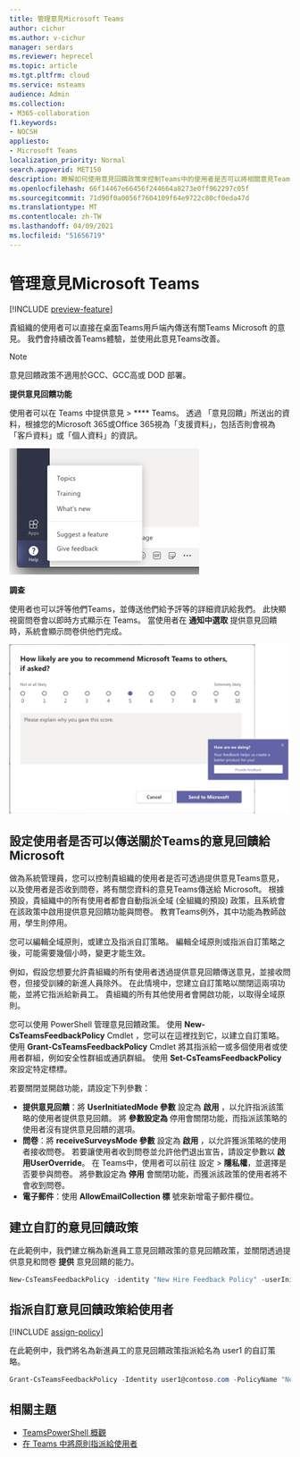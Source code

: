 ```yaml
---
title: 管理意見Microsoft Teams
author: cichur
ms.author: v-cichur
manager: serdars
ms.reviewer: heprecel
ms.topic: article
ms.tgt.pltfrm: cloud
ms.service: msteams
audience: Admin
ms.collection:
- M365-collaboration
f1.keywords:
- NOCSH
appliesto:
- Microsoft Teams
localization_priority: Normal
search.appverid: MET150
description: 瞭解如何使用意見回饋政策來控制Teams中的使用者是否可以將相關意見Teams Microsoft。
ms.openlocfilehash: 66f14467e66456f244664a8273e0ff962297c05f
ms.sourcegitcommit: 71d90f0a0056f7604109f64e9722c80cf0eda47d
ms.translationtype: MT
ms.contentlocale: zh-TW
ms.lasthandoff: 04/09/2021
ms.locfileid: "51656719"
---
```

# <a name="manage-feedback-policies-in-microsoft-teams"></a>管理意見Microsoft Teams

[!INCLUDE [preview-feature](includes/preview-feature.md)]

貴組織的使用者可以直接在桌面Teams用戶端內傳送有關Teams Microsoft 的意見。 我們會持續改善Teams體驗，並使用此意見Teams改善。

> [!NOTE]
> 意見回饋政策不適用於GCC、GCC高或 DOD 部署。

**提供意見回饋功能**

使用者可以在 Teams 中提供意見  >  **** Teams。 透過 「意見回饋」所送出的資料，根據您的Microsoft 365或Office 365視為「支援資料」，包括否則會視為「客戶資料」或「個人資料」的資訊。

![其中提供意見回饋選項的螢幕擷取畫面Teams](media/manage-feedback-policies-in-teams-give-feedback.png)

**調查**

使用者也可以評等他們Teams，並傳送他們給予評等的詳細資訊給我們。 此快顯視窗問卷會以即時方式顯示在 Teams。 當使用者在 **通知中選取** 提供意見回饋時，系統會顯示問卷供他們完成。

![問卷通知和表單Teams](media/manage-feedback-policies-in-teams-survey.png)

## <a name="set-whether-users-can-send-feedback-about-teams-to-microsoft"></a>設定使用者是否可以傳送關於Teams的意見回饋給 Microsoft

做為系統管理員，您可以控制貴組織的使用者是否可透過提供意見Teams意見，以及使用者是否收到問卷，將有關您資料的意見Teams傳送給 Microsoft。 根據預設，貴組織中的所有使用者都會自動指派全域 (全組織的預設) 政策，且系統會在該政策中啟用提供意見回饋功能與問卷。 教育Teams例外，其中功能為教師啟用，學生則停用。

您可以編輯全域原則，或建立及指派自訂策略。 編輯全域原則或指派自訂策略之後，可能需要幾個小時，變更才能生效。

例如，假設您想要允許貴組織的所有使用者透過提供意見回饋傳送意見，並接收問卷，但接受訓練的新進人員除外。 在此情境中，您建立自訂策略以關閉這兩項功能，並將它指派給新員工。 貴組織的所有其他使用者會開啟功能，以取得全域原則。  

您可以使用 PowerShell 管理意見回饋政策。 使用 **New-CsTeamsFeedbackPolicy** Cmdlet *[](https://docs.microsoft.com/office365/enterprise/powershell/manage-skype-for-business-online-with-office-365-powershell)*，您可以在這裡找到它，以建立自訂策略。 使用 **Grant-CsTeamsFeedbackPolicy** Cmdlet 將其指派給一或多個使用者或使用者群組，例如安全性群組或通訊群組。 使用 **Set-CsTeamsFeedbackPolicy** 來設定特定標標。

若要關閉並開啟功能，請設定下列參數：

 - **提供意見回饋**：將 **UserInitiatedMode 參數** 設定為 **啟用** ，以允許指派該策略的使用者提供意見回饋。 將 **參數設定為** 停用會關閉功能，而指派該策略的使用者沒有提供意見回饋的選項。
 - **問卷**：將 **receiveSurveysMode 參數** 設定為 **啟用** ，以允許獲派策略的使用者接收問卷。 若要讓使用者收到問卷並允許他們退出宣告，請設定參數以 **啟用UserOverride**。 在 Teams中，使用者可以前往 設定  >  **隱私權**，並選擇是否要參與問卷。 將參數設定為 **停用** 會關閉功能，而獲派該政策的使用者將不會收到問卷。
 - **電子郵件**：使用 **AllowEmailCollection 標** 號來新增電子郵件欄位。

## <a name="create-a-custom-feedback-policy"></a>建立自訂的意見回饋政策

在此範例中，我們建立稱為新進員工意見回饋政策的意見回饋政策，並關閉透過提供意見和問卷 **提供** 意見回饋的能力。

```PowerShell
New-CsTeamsFeedbackPolicy -identity "New Hire Feedback Policy" -userInitiatedMode disabled -receiveSurveysMode disabled
```

## <a name="assign-a-custom-feedback-policy-to-users"></a>指派自訂意見回饋政策給使用者

[!INCLUDE [assign-policy](includes/assign-policy.md)]

在此範例中，我們將名為新進員工的意見回饋政策指派給名為 user1 的自訂策略。

```PowerShell
Grant-CsTeamsFeedbackPolicy -Identity user1@contoso.com -PolicyName "New Hire Feedback Policy"
```

## <a name="related-topics"></a>相關主題

- [TeamsPowerShell 概觀](teams-powershell-overview.md)
- [在 Teams 中將原則指派給使用者](assign-policies.md)
